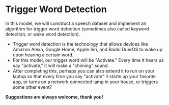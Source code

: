 # Trigger Word Detection

In this model, we will construct a speech dataset and implement an algorithm for trigger word detection (sometimes also called keyword detection, or wake word detection).


* Trigger word detection is the technology that allows devices like Amazon Alexa, Google Home, Apple Siri, and Baidu DuerOS to wake up upon hearing a certain word.  
* For this model, our trigger word will be "Activate." Every time it hears us say "activate," it will make a "chiming" sound.
* After completing this, perhaps you can also extend it to run on your laptop so that every time you say "activate" it starts up your favorite app, or turns on a network connected lamp in your house, or triggers some other event?


**Suggestions are always welcome, thank you!**
